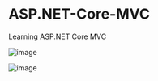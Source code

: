 # ASP.NET-Core-MVC

Learning ASP.NET Core MVC

![image](https://www.oditeksolutions.com/wp-content/uploads/2015/10/ASP2.png)

![image](https://codemag.com/Article/Image/2111062/image1.png)
